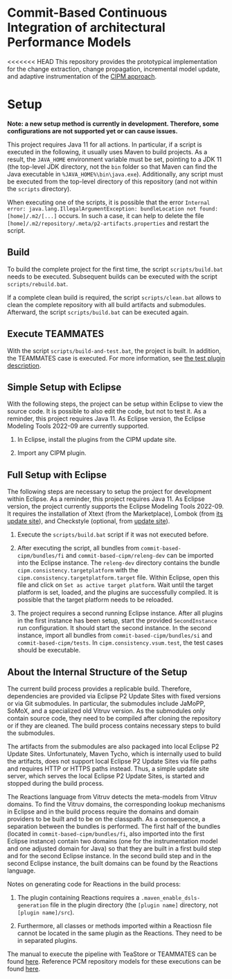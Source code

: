 # Commit-Based Continuous Integration of architectural Performance Models

<<<<<<< HEAD
This repository provides the prototypical implementation for the change extraction, change propagation, incremental model update, and adaptive instrumentation of the [CIPM approach](https://sdq.kastel.kit.edu/wiki/CIPM).

# Setup
**Note: a new setup method is currently in development. Therefore, some configurations are not supported yet or can cause issues.**

This project requires Java 11 for all actions. In particular, if a script is executed in the following, it usually uses Maven to build projects. As a result, the `JAVA_HOME` environment variable must be set, pointing to a JDK 11 (the top-level JDK directory, not the `bin` folder so that Maven can find the Java executable in `%JAVA_HOME%\bin\java.exe`). Additionally, any script must be executed from the top-level directory of this repository (and not within the `scripts` directory).

When executing one of the scripts, it is possible that the error `Internal error: java.lang.IllegalArgumentException: bundleLocation not found: [home]/.m2/[...]` occurs. In such a case, it can help to delete the file `[home]/.m2/repository/.meta/p2-artifacts.properties` and restart the script.

## Build

To build the complete project for the first time, the script `scripts/build.bat` needs to be executed. Subsequent builds can be executed with the script `scripts/rebuild.bat`.

If a complete clean build is required, the script `scripts/clean.bat` allows to clean the complete repository with all build artifacts and submodules. Afterward, the script `scripts/build.bat` can be executed again.

## Execute TEAMMATES

With the script `scripts/build-and-test.bat`, the project is built. In addition, the TEAMMATES case is executed. For more information, see [the test plugin description](commit-based-cipm/tests/cipm.consistency.vsum.test).

## Simple Setup with Eclipse

With the following steps, the project can be setup within Eclipse to view the source code. It is possible to also edit the code, but not to test it. As a reminder, this project requires Java 11. As Eclipse version, the Eclipse Modeling Tools 2022-09 are currently supported.

1. In Eclipse, install the plugins from the CIPM update site.

1. Import any CIPM plugin.

## Full Setup with Eclipse

The following steps are necessary to setup the project for development within Eclipse. As a reminder, this project requires Java 11. As Eclipse version, the project currently supports the Eclipse Modeling Tools 2022-09. It requires the installation of Xtext (from the Marketplace), Lombok (from [its update site](https://projectlombok.org/p2)), and Checkstyle (optional, from [update site](https://checkstyle.org/eclipse-cs-update-site)).

1. Execute the `scripts/build.bat` script if it was not executed before.

1. After executing the script, all bundles from `commit-based-cipm/bundles/fi` and `commit-based-cipm/releng-dev` can be imported into the Eclipse instance. The `releng-dev` directory contains the bundle `cipm.consistency.targetplatform` with the `cipm.consistency.targetplatform.target` file. Within Eclipse, open this file and click on `Set as active target platform`. Wait until the target platform is set, loaded, and the plugins are successfully compiled. It is possible that the target platform needs to be reloaded.

1. The project requires a second running Eclipse instance. After all plugins in the first instance has been setup, start the provided `SecondInstance` run configuration. It should start the second instance. In the second instance, import all bundles from `commit-based-cipm/bundles/si` and `commit-based-cipm/tests`. In `cipm.consistency.vsum.test`, the test cases should be executable.

## About the Internal Structure of the Setup

The current build process provides a replicable build. Therefore, dependencies are provided via Eclipse P2 Update Sites with fixed versions or via Git submodules. In particular, the submodules include JaMoPP, SoMoX, and a specialized old Vitruv version. As the submodules only contain source code, they need to be compiled after cloning the repository or if they are cleaned. The build process contains necessary steps to build the submodules.

The artifacts from the submodules are also packaged into local Eclipse P2 Update Sites. Unfortunately, Maven Tycho, which is internally used to build the artifacts, does not support local Eclipse P2 Update Sites via file paths and requires HTTP or HTTPS paths instead. Thus, a simple update site server, which serves the local Eclipse P2 Update Sites, is started and stopped during the build process.

The Reactions language from Vitruv detects the meta-models from Vitruv domains. To find the Vitruv domains, the corresponding lookup mechanisms in Eclipse and in the build process require the domains and domain providers to be built and to be on the classpath. As a consequence, a separation between the bundles is performed. The first half of the bundles (located in `commit-based-cipm/bundles/fi`, also imported into the first Eclipse instance) contain two domains (one for the instrumentation model and one adjusted domain for Java) so that they are built in a first build step and for the second Eclipse instance. In the second build step and in the second Eclipse instance, the built domains can be found by the Reactions language.

Notes on generating code for Reactions in the build process: 

1. The plugin containing Reactions requires a `.maven_enable_dsls-generation` file in the plugin directory (the `[plugin name]` directory, not `[plugin name]/src`). 

2. Furthermore, all classes or methods imported within a Reactiosn file cannot be located in the same plugin as the Reactions. They need to be in separated plugins.

The manual to execute the pipeline with TeaStore or TEAMMATES can be found [here](commit-based-cipm/tests/cipm.consistency.vsum.test). Reference PCM repository models for these executions can be found [here](data).
